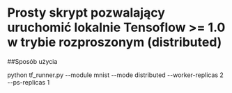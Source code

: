 # Prosty skrypt pozwalający uruchomić lokalnie Tensoflow >= 1.0 w trybie rozproszonym (distributed) 

##Sposób użycia

python tf_runner.py --module mnist --mode distributed --worker-replicas 2 --ps-replicas 1
